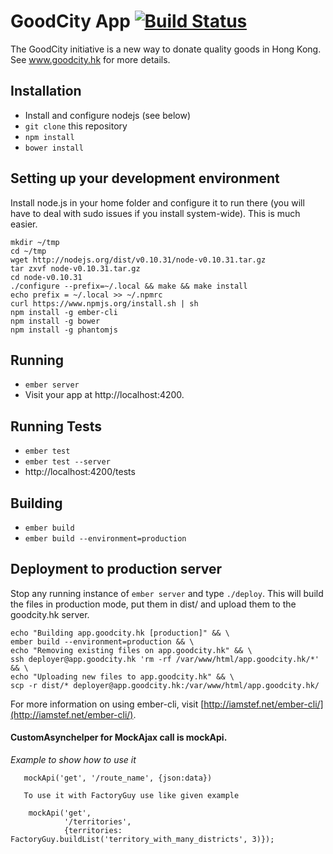 # GoodCity App [![Build Status](https://travis-ci.org/crossroads/app.goodcity.svg?branch=master)](https://travis-ci.org/crossroads/app.goodcity)

The GoodCity initiative is a new way to donate quality goods in Hong Kong. See www.goodcity.hk for more details.

## Installation

* Install and configure nodejs (see below)
* `git clone` this repository
* `npm install`
* `bower install`

## Setting up your development environment

Install node.js in your home folder and configure it to run there (you will have to deal with sudo issues if you install system-wide). This is much easier.

```shell
mkdir ~/tmp
cd ~/tmp
wget http://nodejs.org/dist/v0.10.31/node-v0.10.31.tar.gz
tar zxvf node-v0.10.31.tar.gz
cd node-v0.10.31
./configure --prefix=~/.local && make && make install
echo prefix = ~/.local >> ~/.npmrc
curl https://www.npmjs.org/install.sh | sh
npm install -g ember-cli
npm install -g bower
npm install -g phantomjs
```

## Running

* `ember server`
* Visit your app at http://localhost:4200.

## Running Tests

* `ember test`
* `ember test --server`
* http://localhost:4200/tests

## Building

* `ember build`
* `ember build --environment=production`

## Deployment to production server

Stop any running instance of `ember server` and type `./deploy`. This will build the files in production mode, put them in dist/ and upload them to the goodcity.hk server.

```shell
echo "Building app.goodcity.hk [production]" && \
ember build --environment=production && \
echo "Removing existing files on app.goodcity.hk" && \
ssh deployer@app.goodcity.hk 'rm -rf /var/www/html/app.goodcity.hk/*' && \
echo "Uploading new files to app.goodcity.hk" && \
scp -r dist/* deployer@app.goodcity.hk:/var/www/html/app.goodcity.hk/
```

For more information on using ember-cli, visit [http://iamstef.net/ember-cli/](http://iamstef.net/ember-cli/).

#### CustomAsynchelper for MockAjax call is mockApi.

*Example to show how to use it*

```
   mockApi('get', '/route_name', {json:data})

   To use it with FactoryGuy use like given example

    mockApi('get',
            '/territories',
            {territories: FactoryGuy.buildList('territory_with_many_districts', 3)});
```
